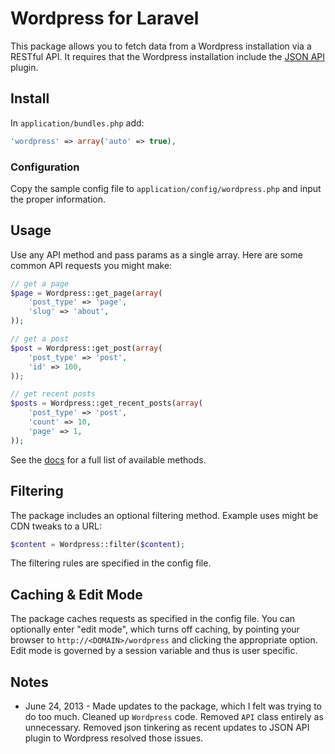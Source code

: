 # Wordpress for Laravel

This package allows you to fetch data from a Wordpress installation via a RESTful API.  It requires that the Wordpress installation include the [JSON API](http://wordpress.org/extend/plugins/json-api/) plugin.

## Install

In ``application/bundles.php`` add:

```php
'wordpress' => array('auto' => true),
```

### Configuration

Copy the sample config file to ``application/config/wordpress.php`` and input the proper information.

## Usage

Use any API method and pass params as a single array.  Here are some common API requests you might make:

```php
// get a page
$page = Wordpress::get_page(array(
    'post_type' => 'page',
    'slug' => 'about',
));

// get a post
$post = Wordpress::get_post(array(
    'post_type' => 'post',
    'id' => 100,
));

// get recent posts
$posts = Wordpress::get_recent_posts(array(
    'post_type' => 'post',
    'count' => 10,
    'page' => 1,
));
```

See the [docs](http://wordpress.org/extend/plugins/json-api/other_notes/) for a full list of available methods.

## Filtering

The package includes an optional filtering method.  Example uses might be CDN tweaks to a URL:

```php
$content = Wordpress::filter($content);
```

The filtering rules are specified in the config file.

## Caching & Edit Mode

The package caches requests as specified in the config file.  You can optionally enter "edit mode", which turns off caching, by pointing your browser to ``http://<DOMAIN>/wordpress`` and clicking the appropriate option.  Edit mode is governed by a session variable and thus is user specific.

## Notes

- June 24, 2013 - Made updates to the package, which I felt was trying to do too much.  Cleaned up ``Wordpress`` code.  Removed ``API`` class entirely as unnecessary.  Removed json tinkering as recent updates to JSON API plugin to Wordpress resolved those issues.